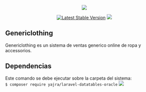 <p align="center"><img src="https://laravel.com/assets/img/components/logo-laravel.svg"></p>

<p align="center">
<a href="https://packagist.org/packages/laravel/framework"><img src="https://poser.pugx.org/laravel/framework/v/stable.svg" alt="Latest Stable Version"></a>
<img class="spinned license_img" src="https://poser.pugx.org/matthiasmullie/scrapbook/license" style="display: inline;">
</p>

## Genericlothing
<p>Genericlothing es un sistema de ventas generico online de ropa y accessorios.</p>

## Dependencias
<div>Este comando se debe ejecutar sobre la carpeta del sistema:</div>
<code>$ composer require yajra/laravel-datatables-oracle</code>


<img class="spinned latest_stable_version_img" src="https://poser.pugx.org/matthiasmullie/scrapbook/v/stable" style="display: inline;">
